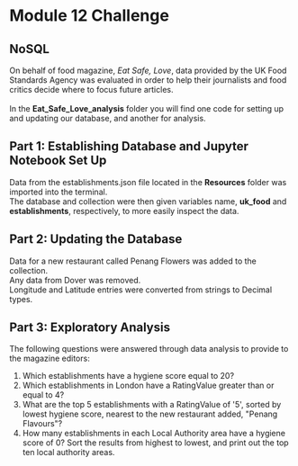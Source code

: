 # Module 12 Challenge
## NoSQL
On behalf of food magazine, *Eat Safe, Love*, data provided by the UK Food Standards Agency was evaluated in order to help their journalists and food critics decide where to focus future articles.</br>
</br>
In the **Eat_Safe_Love_analysis** folder you will find one code for setting up and updating our database, and another for analysis.

## Part 1: Establishing Database and Jupyter Notebook Set Up
Data from the establishments.json file located in the **Resources** folder was imported into the terminal.</br>
The database and collection were then given variables name, **uk_food** and **establishments**, respectively, to more easily inspect the data. 

## Part 2: Updating the Database
Data for a new restaurant called Penang Flowers was added to the collection.</br>
Any data from Dover was removed.</br>
Longitude and Latitude entries were converted from strings to Decimal types.

## Part 3: Exploratory Analysis
The following questions were answered through data analysis to provide to the magazine editors:
1. Which establishments have a hygiene score equal to 20?
2. Which establishments in London have a RatingValue greater than or equal to 4?
3. What are the top 5 establishments with a RatingValue of '5', sorted by lowest hygiene score, nearest to the new restaurant added, "Penang Flavours"?
4. How many establishments in each Local Authority area have a hygiene score of 0? Sort the results from highest to lowest, and print out the top ten local authority areas.
